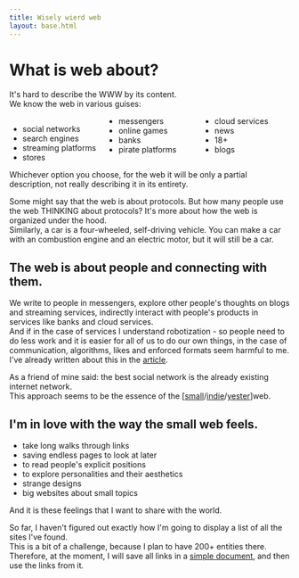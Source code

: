 ```yaml
---
title: Wisely wierd web
layout: base.html
---
```


# What is web about?

It's hard to describe the WWW by its content.  
We know the web in various guises:

<div style="columns: 9em 4;">

-   social networks
-   search engines
-   streaming platforms
-   stores
-   messengers
-   online games
-   banks
-   pirate platforms
-   cloud services
-   news
-   18+
-   blogs

</div>

Whichever option you choose, for the web it will be only a partial description, not really describing it in its entirety.

Some might say that the web is about protocols. But how many people use the web THINKING about protocols? It's more about how the web is organized under the hood.  
Similarly, a car is a four-wheeled, self-driving vehicle. You can make a car with an combustion engine and an electric motor, but it will still be a car.

## The web is about people and connecting with them.

We write to people in messengers, explore other people's thoughts on blogs and streaming services, indirectly interact with people's products in services like banks and cloud services.  
And if in the case of services I understand robotization - so people need to do less work and it is easier for all of us to do our own things, in the case of communication, algorithms, likes and enforced formats seem harmful to me. I've already written about this in the [article](/thoughts/social_networks/).

As a friend of mine said: the best social network is the already existing internet network.  
This approach seems to be the essence of the \[[small](https://benhoyt.com/writings/the-small-web-is-beautiful/)/[indie](https://indieweb.org/)/[yester](https://yesterweb.org/)\]web.

## I'm in love with the way the small web feels.

-   take long walks through links
-   saving endless pages to look at later
-   to read people's explicit positions
-   to explore personalities and their aesthetics
-   strange designs
-   big websites about small topics

And it is these feelings that I want to share with the world.

<section class=card>
	So far, I haven't figured out exactly how I'm going to display a list of all the sites I've found. <br>
	This is a bit of a challenge, because I plan to have 200+ entities there. <br>
	Therefore, at the moment, I will save all links in a <a class="primary" href="websites/"> simple document</a>, and then use the links from it.
</section>
